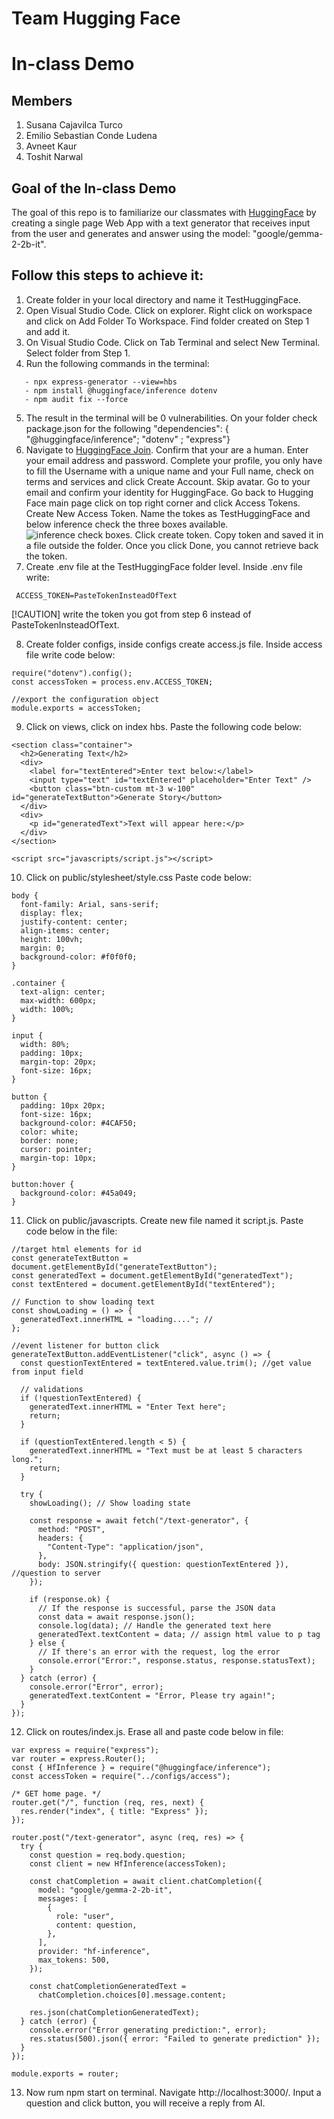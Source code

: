 # Team Hugging Face

# In-class Demo

## Members

1. Susana Cajavilca Turco
2. Emilio Sebastian Conde Ludena
3. Avneet Kaur
4. Toshit Narwal

## Goal of the In-class Demo

The goal of this repo is to familiarize our classmates with [HuggingFace](https://huggingface.co) by creating a single page Web App with a text generator that receives input from the user and generates and answer using the model: "google/gemma-2-2b-it".

## Follow this steps to achieve it:

1. Create folder in your local directory and name it TestHuggingFace.
2. Open Visual Studio Code. Click on explorer. Right click on workspace and click on Add Folder To Workspace. Find folder created on Step 1 and add it.
3. On Visual Studio Code. Click on Tab Terminal and select New Terminal. Select folder from Step 1.
4. Run the following commands in the terminal:

```
   - npx express-generator --view=hbs
   - npm install @huggingface/inference dotenv
   - npm audit fix --force
```

5. The result in the terminal will be 0 vulnerabilities. On your folder check package.json for the following "dependencies": { "@huggingface/inference"; "dotenv" ; "express"}
6. Navigate to [HuggingFace Join](https://huggingface.co/join). Confirm that your are a human. Enter your email address and password. Complete your profile, you only have to fill the Username with a unique name and your Full name, check on terms and services and click Create Account. Skip avatar. Go to your email and confirm your identity for HuggingFace. Go back to Hugging Face main page click on top right corner and click Access Tokens. Create New Access Token. Name the tokes as TestHuggingFace and below inference check the three boxes available.
   ![inference check boxes](image.png).
   Click create token. Copy token and saved it in a file outside the folder. Once you click Done, you cannot retrieve back the token.
7. Create .env file at the TestHuggingFace folder level. Inside .env file write:

```
 ACCESS_TOKEN=PasteTokenInsteadOfText
```

[!CAUTION]
write the token you got from step 6 instead of PasteTokenInsteadOfText.

8. Create folder configs, inside configs create access.js file. Inside access file write code below:

```
require("dotenv").config();
const accessToken = process.env.ACCESS_TOKEN;

//export the configuration object
module.exports = accessToken;

```

9. Click on views, click on index hbs. Paste the following code below:

```
<section class="container">
  <h2>Generating Text</h2>
  <div>
    <label for="textEntered">Enter text below:</label>
    <input type="text" id="textEntered" placeholder="Enter Text" />
    <button class="btn-custom mt-3 w-100" id="generateTextButton">Generate Story</button>
  </div>
  <div>
    <p id="generatedText">Text will appear here:</p>
  </div>
</section>

<script src="javascripts/script.js"></script>
```

10. Click on public/stylesheet/style.css Paste code below:

```
body {
  font-family: Arial, sans-serif;
  display: flex;
  justify-content: center;
  align-items: center;
  height: 100vh;
  margin: 0;
  background-color: #f0f0f0;
}

.container {
  text-align: center;
  max-width: 600px;
  width: 100%;
}

input {
  width: 80%;
  padding: 10px;
  margin-top: 20px;
  font-size: 16px;
}

button {
  padding: 10px 20px;
  font-size: 16px;
  background-color: #4CAF50;
  color: white;
  border: none;
  cursor: pointer;
  margin-top: 10px;
}

button:hover {
  background-color: #45a049;
}
```

11. Click on public/javascripts. Create new file named it script.js. Paste code below in the file:

```
//target html elements for id
const generateTextButton = document.getElementById("generateTextButton");
const generatedText = document.getElementById("generatedText");
const textEntered = document.getElementById("textEntered");

// Function to show loading text
const showLoading = () => {
  generatedText.innerHTML = "loading...."; //
};

//event listener for button click
generateTextButton.addEventListener("click", async () => {
  const questionTextEntered = textEntered.value.trim(); //get value from input field

  // validations
  if (!questionTextEntered) {
    generatedText.innerHTML = "Enter Text here";
    return;
  }

  if (questionTextEntered.length < 5) {
    generatedText.innerHTML = "Text must be at least 5 characters long.";
    return;
  }

  try {
    showLoading(); // Show loading state

    const response = await fetch("/text-generator", {
      method: "POST",
      headers: {
        "Content-Type": "application/json",
      },
      body: JSON.stringify({ question: questionTextEntered }), //question to server
    });

    if (response.ok) {
      // If the response is successful, parse the JSON data
      const data = await response.json();
      console.log(data); // Handle the generated text here
      generatedText.textContent = data; // assign html value to p tag
    } else {
      // If there's an error with the request, log the error
      console.error("Error:", response.status, response.statusText);
    }
  } catch (error) {
    console.error("Error", error);
    generatedText.textContent = "Error, Please try again!";
  }
});

```

12. Click on routes/index.js. Erase all and paste code below in file:

```
var express = require("express");
var router = express.Router();
const { HfInference } = require("@huggingface/inference");
const accessToken = require("../configs/access");

/* GET home page. */
router.get("/", function (req, res, next) {
  res.render("index", { title: "Express" });
});

router.post("/text-generator", async (req, res) => {
  try {
    const question = req.body.question;
    const client = new HfInference(accessToken);

    const chatCompletion = await client.chatCompletion({
      model: "google/gemma-2-2b-it",
      messages: [
        {
          role: "user",
          content: question,
        },
      ],
      provider: "hf-inference",
      max_tokens: 500,
    });

    const chatCompletionGeneratedText =
      chatCompletion.choices[0].message.content;

    res.json(chatCompletionGeneratedText);
  } catch (error) {
    console.error("Error generating prediction:", error);
    res.status(500).json({ error: "Failed to generate prediction" });
  }
});

module.exports = router;

```

13. Now rum npm start on terminal. Navigate http://localhost:3000/. Input a question and click button, you will receive a reply from AI.
